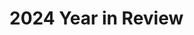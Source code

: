 # 2024 Year in Review

<!--
Switched teams
Work highlights- significantly reduced time, n+1
CockroachDB
Grew in capability- things once more difficult for me became day-to-day tasks
Challenges of scale and security were good for me
Task orchestration and distributed systems engineering

PS Connect continues
Sick 3 times
March 8
Even as it improved, it continued... 
Feel lucky to be well
Gave me an appreciation

2023 Recap
https://katherinemichel.github.io/portfolio/2023-recap.html

January
https://katherinemichel.github.io/portfolio/los-angeles-2023.html
Top videos

DjangoCon US 2023 Recap 
Featured in Django News Newsletter- was their top link for months. 
Get stats- how long at the top and how many views

March 3
https://katherinemichel.github.io/portfolio/djangocon-us-2024-topics-inspiration-list.html
Featured in Django News Newsletter- link
Along with lists by Drew and Jeff?
Talk submission stats
2024: 194
2023: 189
2022: 152

March- provided pics that helped inspire DjangoCon US website design theme

March- created the conference snapshot pages I'd always wanted. 
https://katherinemichel.github.io/portfolio/speaker-board-and-organizer-photos.html
https://katherinemichel.github.io/portfolio/favorite-conference-snapshots.html

March
Uncle Edward died
Smile on his face
https://www.livingstonfh.com/obituary/edward-a-markel

Tanganyka
https://twpark.com/
Visit to Lemurs- pics

April
PyTexas 2024 in Austin
Moshe

May
Featured on DjangoCon US account
https://x.com/djangocon/status/1792933457183527350

Databases connections

PyCon US 2024
https://katherinemichel.github.io/portfolio/pycon-us-2024-recap.html
Reached #2 on Hacker News
https://news.ycombinator.com/item?id=40552621
Kudos from Kenneth, Trey, Seth, Hugo, etc. 
Many DMs
Screenshot
Cited by new Python Release Manager Hugo as must-read conference recap
https://dev.to/hugovk/pycon-us-2024-a-roundup-of-writeups-26hj
Featured in Django News Newsletter- link

Felt I was able to further grow my network and have a deeper understanding of subjects

Followed up on PyCon US connections
Facilitated communication from Jay at PyCon US to DEFNA
PyTexas sponsorship

June
Attended DFW Pythoneers

June
Created PyCon US 2024 Recap presentation based on my blog post

September
DjangoCon US 2024

Self care
New keyboard
Gym, lifting weights

Update on how I did
Not as much as expected due to issues in first half of year
https://katherinemichel.github.io/portfolio/what-i-am-paying-attention-to-in-2024.html
-->
